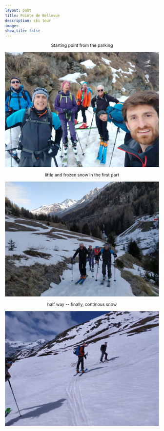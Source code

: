 ```yaml
---
layout: post
title: Pointe de Bellevue		
description: ski tour
image:
show_tile: false 
---
```



<center> Starting point from the parking</center>

![](../assets/images/winter/pointe_des_gros_six/IMG_20210305_090222.jpg)



<center> little and frozen snow in the first part</center>

![](../assets/images/winter/pointe_des_gros_six/IMG_20210305_092234.jpg)


<center>half way -- finally, continous snow</center>

 
![](../assets/images/winter/pointe_des_gros_six/IMG_20210305_112022.jpg)
